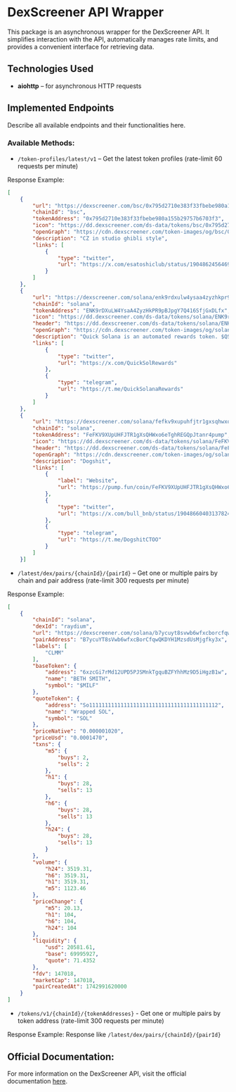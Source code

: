 # DexScreener API Wrapper

This package is an asynchronous wrapper for the DexScreener API.
It simplifies interaction with the API, automatically manages rate limits,
and provides a convenient interface for retrieving data.

## Technologies Used
- **aiohttp** – for asynchronous HTTP requests

## Implemented Endpoints
Describe all available endpoints and their functionalities here.

### Available Methods:
- `/token-profiles/latest/v1` – Get the latest token profiles (rate-limit 60 requests per minute)

Response Example:
```json
[
    {
        "url": "https://dexscreener.com/bsc/0x795d2710e383f33fbebe980a155b29757b6703f3",
        "chainId": "bsc",
        "tokenAddress": "0x795d2710e383f33fbebe980a155b29757b6703f3",
        "icon": "https://dd.dexscreener.com/ds-data/tokens/bsc/0x795d2710e383f33fbebe980a155b29757b6703f3.png",
        "openGraph": "https://cdn.dexscreener.com/token-images/og/bsc/0x795d2710e383f33fbebe980a155b29757b6703f3?timestamp=1742991900000",
        "description": "CZ in studio ghibli style",
        "links": [
            {
                "type": "twitter",
                "url": "https://x.com/esatoshiclub/status/1904862456469438881"
            }
        ]
    },
    {
        "url": "https://dexscreener.com/solana/enk9rdxulw4ysaa4zyzhkpr9pbjpgy7q416sfjgxdlfx",
        "chainId": "solana",
        "tokenAddress": "ENK9rDXuLW4YsaA4ZyzHkPR9pBJpgY7Q416SfjGxDLfx",
        "icon": "https://dd.dexscreener.com/ds-data/tokens/solana/ENK9rDXuLW4YsaA4ZyzHkPR9pBJpgY7Q416SfjGxDLfx.png",
        "header": "https://dd.dexscreener.com/ds-data/tokens/solana/ENK9rDXuLW4YsaA4ZyzHkPR9pBJpgY7Q416SfjGxDLfx/header.png",
        "openGraph": "https://cdn.dexscreener.com/token-images/og/solana/ENK9rDXuLW4YsaA4ZyzHkPR9pBJpgY7Q416SfjGxDLfx?timestamp=1742991900000",
        "description": "Quick Solana is an automated rewards token. $QS features a fully automatic reward system that distributes $SOL to holders every 1 minute, with no manual claiming required. 10% tax: 5% to holders, 3% buyback and burn, 2% marketing.",
        "links": [
            {
                "type": "twitter",
                "url": "https://x.com/QuickSolRewards"
            },
            {
                "type": "telegram",
                "url": "https://t.me/QuickSolanaRewards"
            }
        ]
    },
    {
        "url": "https://dexscreener.com/solana/fefkv9xupuhfjtr1gxsqhwxo6etghregqpjtanr4pump",
        "chainId": "solana",
        "tokenAddress": "FeFKV9XUpUHFJTR1gXsQHWxo6eTghREGQpJtanr4pump",
        "icon": "https://dd.dexscreener.com/ds-data/tokens/solana/FeFKV9XUpUHFJTR1gXsQHWxo6eTghREGQpJtanr4pump.png",
        "header": "https://dd.dexscreener.com/ds-data/tokens/solana/FeFKV9XUpUHFJTR1gXsQHWxo6eTghREGQpJtanr4pump/header.png",
        "openGraph": "https://cdn.dexscreener.com/token-images/og/solana/FeFKV9XUpUHFJTR1gXsQHWxo6eTghREGQpJtanr4pump?timestamp=1742991900000",
        "description": "Dogshit",
        "links": [
            {
                "label": "Website",
                "url": "https://pump.fun/coin/FeFKV9XUpUHFJTR1gXsQHWxo6eTghREGQpJtanr4pump"
            },
            {
                "type": "twitter",
                "url": "https://x.com/bull_bnb/status/1904866040313782403#ref=ab83807e-dd51-4245-87c2-51df75b4af80"
            },
            {
                "type": "telegram",
                "url": "https://t.me/DogshitCTOO"
            }
        ]
    }]
```
- `/latest/dex/pairs/{chainId}/{pairId}` – Get one or multiple pairs by chain and pair address (rate-limit 300 requests per minute)

Response Example:
```json
[
    {
        "chainId": "solana",
        "dexId": "raydium",
        "url": "https://dexscreener.com/solana/b7ycuyt8svwb6wfxcborcfqwqkdyh1mzsdusmjgfky3x",
        "pairAddress": "B7ycuYT8sVwb6wfxcBorCfqwQKDYH1MzsdUsMjgfky3x",
        "labels": [
            "CLMM"
        ],
        "baseToken": {
            "address": "6xzcGi7rMd12UPD5PJSMnkTgquBZFYhhMz9D5iHgzB1w",
            "name": "BETH SMITH",
            "symbol": "$MILF"
        },
        "quoteToken": {
            "address": "So11111111111111111111111111111111111111112",
            "name": "Wrapped SOL",
            "symbol": "SOL"
        },
        "priceNative": "0.000001020",
        "priceUsd": "0.0001470",
        "txns": {
            "m5": {
                "buys": 2,
                "sells": 2
            },
            "h1": {
                "buys": 28,
                "sells": 13
            },
            "h6": {
                "buys": 28,
                "sells": 13
            },
            "h24": {
                "buys": 28,
                "sells": 13
            }
        },
        "volume": {
            "h24": 3519.31,
            "h6": 3519.31,
            "h1": 3519.31,
            "m5": 1123.46
        },
        "priceChange": {
            "m5": 20.13,
            "h1": 104,
            "h6": 104,
            "h24": 104
        },
        "liquidity": {
            "usd": 20581.61,
            "base": 69995927,
            "quote": 71.4352
        },
        "fdv": 147018,
        "marketCap": 147018,
        "pairCreatedAt": 1742991620000
    }
]
```

- `/tokens/v1/{chainId}/{tokenAddresses}` - Get one or multiple pairs by token address (rate-limit 300 requests per minute)

Response Example: Response like `/latest/dex/pairs/{chainId}/{pairId}`

## Official Documentation:
For more information on the DexScreener API, visit the official documentation [here](https://docs.dexscreener.com/).
